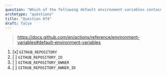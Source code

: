 ```yaml
---
question: "Which of the following default environment variables contains the full name (e.g `octocat/hello-world`) of the repository where the workflow is running?"
archetype: "questions"
title: "Question 074"
draft: false
---
```



> https://docs.github.com/en/actions/reference/environment-variables#default-environment-variables

1. [x] `GITHUB_REPOSITORY`
1. [ ] `GITHUB_REPOSITORY_ID`
1. [ ] `GITHUB_REPOSITORY_OWNER`
1. [ ] `GITHUB_REPOSITORY_OWNER_ID`
